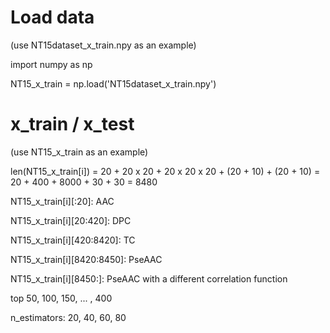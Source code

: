# Load data
(use NT15dataset_x_train.npy as an example)

import numpy as np

NT15_x_train = np.load('NT15dataset_x_train.npy')

# x_train / x_test
(use NT15_x_train as an example)

len(NT15_x_train[i]) = 20 + 20 x 20 + 20 x 20 x 20 + (20 + 10) + (20 + 10) = 20 + 400 + 8000 + 30 + 30 = 8480

NT15_x_train[i][:20]: AAC

NT15_x_train[i][20:420]: DPC

NT15_x_train[i][420:8420]: TC

NT15_x_train[i][8420:8450]: PseAAC

NT15_x_train[i][8450:]: PseAAC with a different correlation function


top 50, 100, 150, ... , 400

n_estimators: 20, 40, 60, 80
